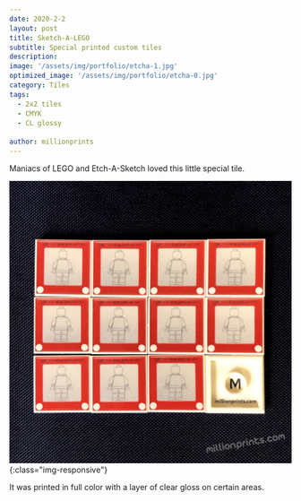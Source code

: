```yaml
---
date: 2020-2-2
layout: post
title: Sketch-A-LEGO
subtitle: Special printed custom tiles
description: 
image: '/assets/img/portfolio/etcha-1.jpg'
optimized_image: '/assets/img/portfolio/etcha-0.jpg'
category: Tiles
tags:
  - 2x2 tiles
  - CMYK
  - CL glossy
 
author: millionprints
---
```


Maniacs of LEGO and Etch-A-Sketch loved this little special tile.

![other views](/assets/img/portfolio/etcha-2.jpg){:class="img-responsive"}

It was printed in full color with a layer of clear gloss on certain areas.











